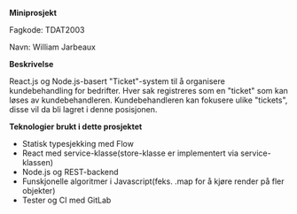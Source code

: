 **Miniprosjekt**

Fagkode: TDAT2003

Navn: William Jarbeaux


**Beskrivelse**

React.js og Node.js-basert "Ticket"-system til å organisere kundebehandling for bedrifter. Hver sak registreres som en "ticket" som kan løses av kundebehandleren. Kundebehandleren kan fokusere ulike "tickets", disse vil da bli lagret i denne posisjonen. 

**Teknologier brukt i dette prosjektet**
* Statisk typesjekking med Flow
* React med service-klasse(store-klasse er implementert via service-klassen)
* Node.js og REST-backend
* Funskjonelle algoritmer i Javascript(feks. .map for å kjøre render på fler objekter)
* Tester og CI med GitLab
